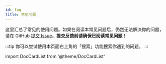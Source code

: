 ```yaml
---
id: faq
title: 常见问题
---
```


这里汇总了常见的使用问题。如果在阅读本常见问题后，仍然无法解决你的问题，请在 GitHub [提交 Issue](https://github.com/lyswhut/lx-music-mobile/issues?q=is%3Aissue+)。**提交反馈前请确保已阅读常见问题！**

:::tip
你可以尝试使用本页面右上角的「搜索」功能搜索你遇到的问题。
:::


import DocCardList from '@theme/DocCardList'

<DocCardList />
